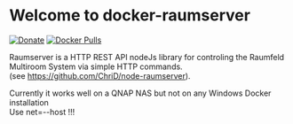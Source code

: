 Welcome to docker-raumserver
===================
[![Donate](https://img.shields.io/badge/Donate-PayPal-green.svg)](https://www.paypal.me/ChriD/)
[![Docker Pulls](https://img.shields.io/docker/pulls/chris/docker-raumserver.svg)](https://registry.hub.docker.com/u/chrid/docker-raumserver/)


Raumserver is a HTTP REST API nodeJs library for controling the Raumfeld Multiroom System via simple HTTP commands.  
(see https://github.com/ChriD/node-raumserver).

Currently it works well on a QNAP NAS but not on any Windows Docker installation  
Use net=--host !!!

